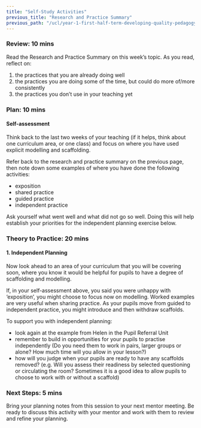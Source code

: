 ```yaml
---
title: "Self-Study Activities"
previous_title: "Research and Practice Summary"
previous_path: "/ucl/year-1-first-half-term-developing-quality-pedagogy-part-1/spring-week-2-ect-research-and-practice-summary"
---
```



### Review: 10 mins

Read the Research and Practice Summary on this week’s topic. As you read, reflect on:

1. the practices that you are already doing well
2. the practices you are doing some of the time, but could do more of/more consistently
3. the practices you don’t use in your teaching yet

### Plan: 10 mins

#### Self-assessment

Think back to the last two weeks of your teaching (if it helps, think about one curriculum area, or one class) and focus on where you have used explicit modelling and scaffolding. 

Refer back to the research and practice summary on the previous page, then note down some examples of where you have done the following activities: 

* exposition
* shared practice
* guided practice
* independent practice

Ask yourself what went well and what did not go so well. Doing this will help establish your priorities for the independent planning exercise below.

### Theory to Practice: 20 mins

#### 1. Independent Planning

Now look ahead to an area of your curriculum that you will be covering soon, where you know it would be helpful for pupils to have a degree of scaffolding and modelling.

If, in your self-assessment above, you said you were unhappy with ‘exposition’, you might choose to focus now on modelling. Worked examples are very useful when sharing practice. As your pupils move from guided to independent practice, you might introduce and then withdraw scaffolds.

To support you with independent planning:

- look again at the example from Helen in the Pupil Referral Unit
- remember to build in opportunities for your pupils to practise independently (Do you need them to work in pairs, larger groups or alone? How much time will you allow in your lesson?)
- how will you judge when your pupils are ready to have any scaffolds removed? (e.g. Will you assess their readiness by selected questioning or circulating the room? Sometimes it is a good idea to allow pupils to choose to work with or without a scaffold)

### Next Steps: 5 mins

Bring your planning notes from this session to your next mentor meeting. Be ready to discuss this activity with your mentor and work with them to review and refine your planning.


